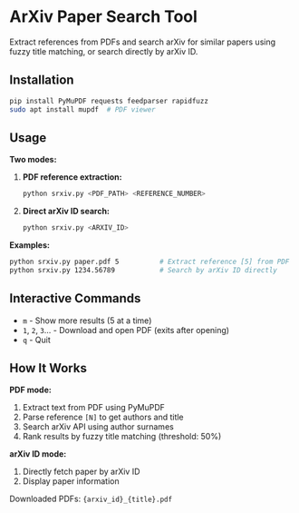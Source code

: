 # ArXiv Paper Search Tool

Extract references from PDFs and search arXiv for similar papers using fuzzy title matching, or search directly by arXiv ID.

## Installation

```bash
pip install PyMuPDF requests feedparser rapidfuzz
sudo apt install mupdf  # PDF viewer
```

## Usage

**Two modes:**

1. **PDF reference extraction:**
   ```bash
   python srxiv.py <PDF_PATH> <REFERENCE_NUMBER>
   ```

2. **Direct arXiv ID search:**
   ```bash
   python srxiv.py <ARXIV_ID>
   ```

**Examples:**
```bash
python srxiv.py paper.pdf 5          # Extract reference [5] from PDF
python srxiv.py 1234.56789           # Search by arXiv ID directly
```

## Interactive Commands

- `m` - Show more results (5 at a time)
- `1`, `2`, `3`... - Download and open PDF (exits after opening)
- `q` - Quit

## How It Works

**PDF mode:**
1. Extract text from PDF using PyMuPDF
2. Parse reference `[N]` to get authors and title
3. Search arXiv API using author surnames
4. Rank results by fuzzy title matching (threshold: 50%)

**arXiv ID mode:**
1. Directly fetch paper by arXiv ID
2. Display paper information

Downloaded PDFs: `{arxiv_id}_{title}.pdf`
